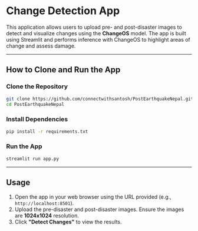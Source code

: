 # Change Detection App

This application allows users to upload pre- and post-disaster images to detect and visualize changes using the **ChangeOS** model. The app is built using Streamlit and performs inference with ChangeOS to highlight areas of change and assess damage.

---

## How to Clone and Run the App

### Clone the Repository
```bash
git clone https://github.com/connectwithsantosh/PostEarthquakeNepal.git
cd PostEarthquakeNepal
```

### Install Dependencies
```bash
pip install -r requirements.txt
```

### Run the App
```bash
streamlit run app.py
```

---

## Usage

1. Open the app in your web browser using the URL provided (e.g., `http://localhost:8501`).
2. Upload the pre-disaster and post-disaster images. Ensure the images are **1024x1024** resolution.
3. Click **"Detect Changes"** to view the results.
